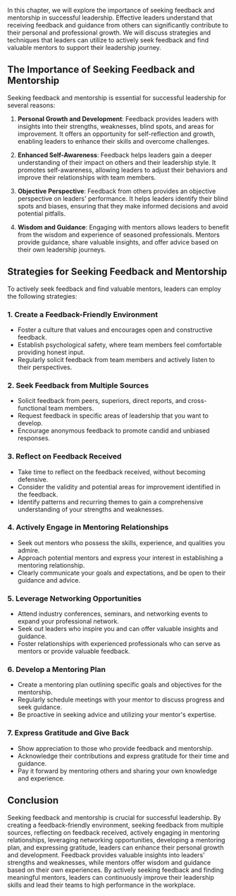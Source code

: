 
In this chapter, we will explore the importance of seeking feedback and mentorship in successful leadership. Effective leaders understand that receiving feedback and guidance from others can significantly contribute to their personal and professional growth. We will discuss strategies and techniques that leaders can utilize to actively seek feedback and find valuable mentors to support their leadership journey.

## The Importance of Seeking Feedback and Mentorship

Seeking feedback and mentorship is essential for successful leadership for several reasons:

1. **Personal Growth and Development**: Feedback provides leaders with insights into their strengths, weaknesses, blind spots, and areas for improvement. It offers an opportunity for self-reflection and growth, enabling leaders to enhance their skills and overcome challenges.
    
2. **Enhanced Self-Awareness**: Feedback helps leaders gain a deeper understanding of their impact on others and their leadership style. It promotes self-awareness, allowing leaders to adjust their behaviors and improve their relationships with team members.
    
3. **Objective Perspective**: Feedback from others provides an objective perspective on leaders' performance. It helps leaders identify their blind spots and biases, ensuring that they make informed decisions and avoid potential pitfalls.
    
4. **Wisdom and Guidance**: Engaging with mentors allows leaders to benefit from the wisdom and experience of seasoned professionals. Mentors provide guidance, share valuable insights, and offer advice based on their own leadership journeys.
    

## Strategies for Seeking Feedback and Mentorship

To actively seek feedback and find valuable mentors, leaders can employ the following strategies:

### 1\. Create a Feedback-Friendly Environment

- Foster a culture that values and encourages open and constructive feedback.
- Establish psychological safety, where team members feel comfortable providing honest input.
- Regularly solicit feedback from team members and actively listen to their perspectives.

### 2\. Seek Feedback from Multiple Sources

- Solicit feedback from peers, superiors, direct reports, and cross-functional team members.
- Request feedback in specific areas of leadership that you want to develop.
- Encourage anonymous feedback to promote candid and unbiased responses.

### 3\. Reflect on Feedback Received

- Take time to reflect on the feedback received, without becoming defensive.
- Consider the validity and potential areas for improvement identified in the feedback.
- Identify patterns and recurring themes to gain a comprehensive understanding of your strengths and weaknesses.

### 4\. Actively Engage in Mentoring Relationships

- Seek out mentors who possess the skills, experience, and qualities you admire.
- Approach potential mentors and express your interest in establishing a mentoring relationship.
- Clearly communicate your goals and expectations, and be open to their guidance and advice.

### 5\. Leverage Networking Opportunities

- Attend industry conferences, seminars, and networking events to expand your professional network.
- Seek out leaders who inspire you and can offer valuable insights and guidance.
- Foster relationships with experienced professionals who can serve as mentors or provide valuable feedback.

### 6\. Develop a Mentoring Plan

- Create a mentoring plan outlining specific goals and objectives for the mentorship.
- Regularly schedule meetings with your mentor to discuss progress and seek guidance.
- Be proactive in seeking advice and utilizing your mentor's expertise.

### 7\. Express Gratitude and Give Back

- Show appreciation to those who provide feedback and mentorship.
- Acknowledge their contributions and express gratitude for their time and guidance.
- Pay it forward by mentoring others and sharing your own knowledge and experience.

## Conclusion

Seeking feedback and mentorship is crucial for successful leadership. By creating a feedback-friendly environment, seeking feedback from multiple sources, reflecting on feedback received, actively engaging in mentoring relationships, leveraging networking opportunities, developing a mentoring plan, and expressing gratitude, leaders can enhance their personal growth and development. Feedback provides valuable insights into leaders' strengths and weaknesses, while mentors offer wisdom and guidance based on their own experiences. By actively seeking feedback and finding meaningful mentors, leaders can continuously improve their leadership skills and lead their teams to high performance in the workplace.
